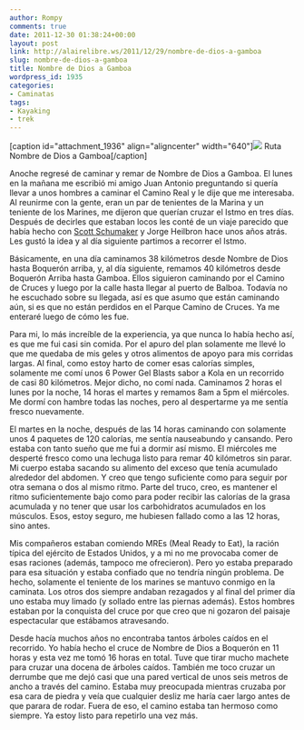 ```yaml
---
author: Rompy
comments: true
date: 2011-12-30 01:38:24+00:00
layout: post
link: http://alairelibre.ws/2011/12/29/nombre-de-dios-a-gamboa
slug: nombre-de-dios-a-gamboa
title: Nombre de Dios a Gamboa
wordpress_id: 1935
categories:
- Caminatas
tags:
- Kayaking
- trek
---
```


[caption id="attachment_1936" align="aligncenter" width="640"][![](http://alairelibre.ws/wp-content/uploads/2011/12/Nombre-de-Dios_a_Gamboa-640x336.jpg)](http://alairelibre.ws/wp-content/uploads/2011/12/Nombre-de-Dios_a_Gamboa.jpg) Ruta Nombre de Dios a Gamboa[/caption]

Anoche regresé de caminar y remar de Nombre de Dios a Gamboa. El lunes en la mañana me escribió mi amigo Juan Antonio preguntando si quería llevar a unos hombres a caminar el Camino Real y le dije que me interesaba. Al reunirme con la gente, eran un par de tenientes de la Marina y un teniente de los Marines, me dijeron que querían cruzar el Istmo en tres días. Después de decirles que estaban locos les conté de un viaje parecido que había hecho con [Scott Schumaker](http://www.scottschumaker.com/content/view/16/32/) y Jorge Heilbron hace unos años atrás. Les gustó la idea y al día siguiente partimos a recorrer el Istmo.

Básicamente, en una día caminamos 38 kilómetros desde Nombre de Dios hasta Boquerón arriba, y, al día siguiente, remamos 40 kilómetros desde Boquerón Arriba hasta Gamboa. Ellos siguieron caminando por el Camino de Cruces y luego por la calle hasta llegar al puerto de Balboa. Todavía no he escuchado sobre su llegada, así es que asumo que están caminando aún, si es que no están perdidos en el Parque Camino de Cruces. Ya me enteraré luego de cómo les fue.

Para mi, lo más increíble de la experiencia, ya que nunca lo había hecho así, es que me fui casi sin comida. Por el apuro del plan solamente me llevé lo que me quedaba de mis geles y otros alimentos de apoyo para mis corridas largas. Al final, como estoy harto de comer esas calorías simples, solamente me comí unos 6 Power Gel Blasts sabor a Kola en un recorrido de casi 80 kilómetros. Mejor dicho, no comí nada. Caminamos 2 horas el lunes por la noche, 14 horas el martes y remamos 8am a 5pm el miércoles. Me dormí con hambre todas las noches, pero al despertarme ya me sentía fresco nuevamente.

El martes en la noche, después de las 14 horas caminando con solamente unos 4 paquetes de 120 calorías, me sentía nauseabundo y cansando. Pero estaba con tanto sueño que me fui a dormir así mismo. El miércoles me desperté fresco como una lechuga listo para remar 40 kilómetros sin parar. Mi cuerpo estaba sacando su alimento del exceso que tenía acumulado alrededor del abdomen. Y creo que tengo suficiente como para seguir por otra semana o dos al mismo ritmo. Parte del truco, creo, es mantener el ritmo suficientemente bajo como para poder recibir las calorías de la grasa acumulada y no tener que usar los carbohidratos acumulados en los músculos. Esos, estoy seguro, me hubiesen fallado como a las 12 horas, sino antes.

Mis compañeros estaban comiendo MREs (Meal Ready to Eat), la ración típica del ejército de Estados Unidos, y a mi no me provocaba comer de esas raciones (además, tampoco me ofrecieron). Pero yo estaba preparado para esa situación y estaba confiado que no tendría ningún problema. De hecho, solamente el teniente de los marines se mantuvo conmigo en la caminata. Los otros dos siempre andaban rezagados y al final del primer día uno estaba muy limado (y sollado entre las piernas además). Estos hombres estaban por la conquista del cruce por que creo que ni gozaron del paisaje espectacular que estábamos atravesando.

Desde hacía muchos años no encontraba tantos árboles caídos en el recorrido. Yo había hecho el cruce de Nombre de Dios a Boquerón en 11 horas y esta vez me tomó 16 horas en total. Tuve que tirar mucho machete para cruzar una docena de árboles caídos. También me toco cruzar un derrumbe que me dejó casi que una pared vertical de unos seis metros de ancho a través del camino. Estaba muy preocupada mientras cruzaba por esa cara de piedra y veía que cualquier desliz me haría caer largo antes de que parara de rodar. Fuera de eso, el camino estaba tan hermoso como siempre. Ya estoy listo para repetirlo una vez más.
